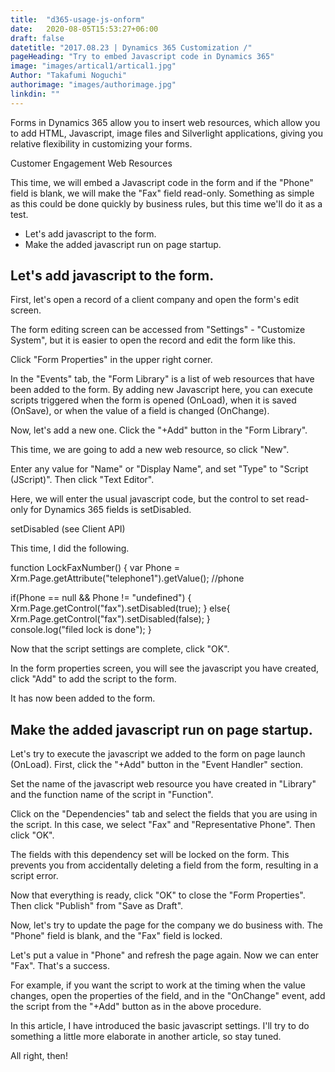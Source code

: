 ```yaml
---
title:  "d365-usage-js-onform"
date:   2020-08-05T15:53:27+06:00
draft: false
datetitle: "2017.08.23 | Dynamics 365 Customization /"
pageHeading: "Try to embed Javascript code in Dynamics 365"
image: "images/artical1/artical1.jpg"
Author: "Takafumi Noguchi"
authorimage: "images/authorimage.jpg"
linkdin: ""
---
```

<!-- Intro  -->
Forms in Dynamics 365 allow you to insert web resources, which allow you to add HTML, Javascript, image files and Silverlight applications, giving you relative flexibility in customizing your forms.

Customer Engagement Web Resources

This time, we will embed a Javascript code in the form and if the "Phone" field is blank, we will make the "Fax" field read-only. Something as simple as this could be done quickly by business rules, but this time we'll do it as a test.

<!-- Table Of Content -->
* Let's add javascript to the form.
* Make the added javascript run on page startup.

## Let's add javascript to the form.
First, let's open a record of a client company and open the form's edit screen.
<!-- Image= javascript1.png -->

The form editing screen can be accessed from "Settings" - "Customize System", but it is easier to open the record and edit the form like this.
<!-- Image= javascript2.png -->

Click "Form Properties" in the upper right corner.
<!-- Image= javascript3.png -->

In the "Events" tab, the "Form Library" is a list of web resources that have been added to the form. By adding new Javascript here, you can execute scripts triggered when the form is opened (OnLoad), when it is saved (OnSave), or when the value of a field is changed (OnChange).
<!-- Image= javascript4.png -->

Now, let's add a new one. Click the "+Add" button in the "Form Library".
<!-- Image= javascript5.png -->

This time, we are going to add a new web resource, so click "New".
<!-- Image= javascript6.png -->

Enter any value for "Name" or "Display Name", and set "Type" to "Script (JScript)". Then click "Text Editor".
<!-- Image= javascript7.png -->

Here, we will enter the usual javascript code, but the control to set read-only for Dynamics 365 fields is setDisabled.

setDisabled (see Client API)

This time, I did the following.

<!-- Background Box -->
function LockFaxNumber()
{ 
   var Phone = Xrm.Page.getAttribute("telephone1").getValue(); //phone

  if(Phone == null && Phone != "undefined")
   {
     Xrm.Page.getControl("fax").setDisabled(true);
    } 
  else{
     Xrm.Page.getControl("fax").setDisabled(false);
   }    
  console.log("filed lock is done");
}

Now that the script settings are complete, click "OK".
<!-- Image= javascript8.png -->

In the form properties screen, you will see the javascript you have created, click "Add" to add the script to the form.
<!-- Image= javascript9.png -->

It has now been added to the form.
<!-- Image= javascript10.png -->

## Make the added javascript run on page startup.
Let's try to execute the javascript we added to the form on page launch (OnLoad). First, click the "+Add" button in the "Event Handler" section.
<!-- Image= javascript11.png -->

Set the name of the javascript web resource you have created in "Library" and the function name of the script in "Function".
<!-- Image= javascript12.png -->

Click on the "Dependencies" tab and select the fields that you are using in the script. In this case, we select "Fax" and "Representative Phone". Then click "OK".
<!-- Image= javascript13.png -->

The fields with this dependency set will be locked on the form. This prevents you from accidentally deleting a field from the form, resulting in a script error.
<!-- Image= javascript14.png -->

Now that everything is ready, click "OK" to close the "Form Properties". Then click "Publish" from "Save as Draft".
<!-- Image= javascript15.png -->

Now, let's try to update the page for the company we do business with. The "Phone" field is blank, and the "Fax" field is locked.
<!-- Image= javascript16.png -->

Let's put a value in "Phone" and refresh the page again. Now we can enter "Fax". That's a success.
<!-- Image= javascript17.png -->

For example, if you want the script to work at the timing when the value changes, open the properties of the field, and in the "OnChange" event, add the script from the "+Add" button as in the above procedure.
<!-- Image= javascript18.png -->

In this article, I have introduced the basic javascript settings. I'll try to do something a little more elaborate in another article, so stay tuned.

All right, then!